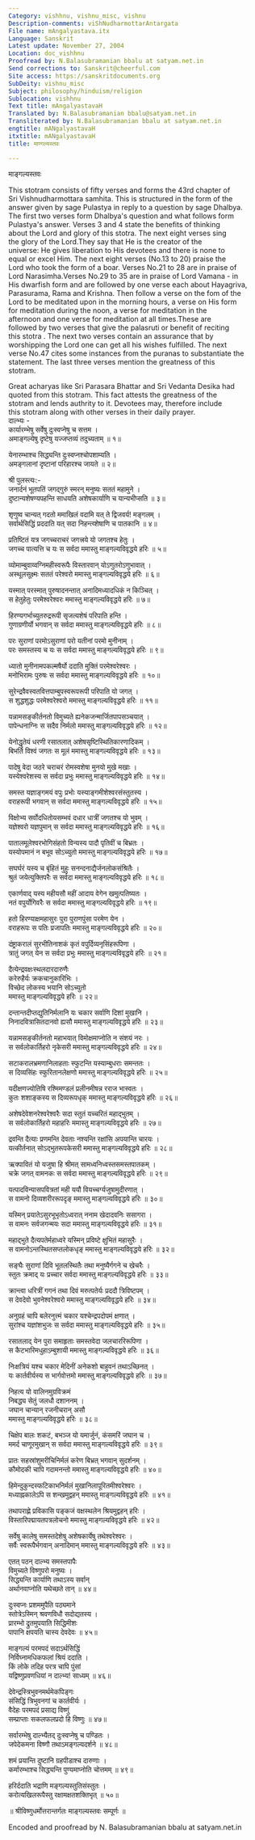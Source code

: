 ```yaml
---
Category: vishhnu, vishnu_misc, vishnu
Description-comments: viShNudharmottarAntargata
File name: mAngalyastava.itx
Language: Sanskrit
Latest update: November 27, 2004
Location: doc_vishhnu
Proofread by: N.Balasubramanian bbalu at satyam.net.in
Send corrections to: Sanskrit@cheerful.com
Site access: https://sanskritdocuments.org
SubDeity: vishnu_misc
Subject: philosophy/hinduism/religion
Sublocation: vishhnu
Text title: mAngalyastavaH
Translated by: N.Balasubramanian bbalu@satyam.net.in
Transliterated by: N.Balasubramanian bbalu at satyam.net.in
engtitle: mANgalyastavaH
itxtitle: mANgalyastavaH
title: माण्गल्यस्तवः

---
```

  
 माङ्गल्यस्तवः   
  
  
This stotram consists of fifty verses and forms the 43rd chapter of  
Sri Vishnudharmottara samhita. This is structured in the form of the  
answer given by sage Pulastya in reply to a question by sage Dhalbya.  
The first two verses form Dhalbya's question and what follows  form  
Pulastya's answer. Verses 3 and 4 state the benefits of thinking  
about the Lord and glory of this stotra. The next eight verses sing  
the glory of the Lord.They say that He is the creator of the  
universe: He gives liberation to His devotees and there is none to  
equal or excel Him. The next eight verses (No.13 to 20) praise the  
Lord who took the form of a boar. Verses No.21 to 28 are in praise of  
Lord Narasimha.Verses No.29 to 35 are in praise of Lord Vamana - in  
His dwarfish form and are followed by one verse each about Hayagriva,  
Parasurama, Rama and Krishna. Then follow a verse on the fom of the  
Lord to be meditated upon in the morning hours, a verse on His form  
for meditation during the noon, a verse for meditation in the  
afternoon and one verse for meditation at all times.These are  
followed by two verses that give the palasruti or benefit of reciting  
this stotra . The next two verses contain an assurance that by  
worshipping the Lord one can get all his wishes fulfilled. The next  
verse No.47 cites some instances from the puranas to substantiate the  
statement. The last three verses mention the greatness of this  
stotram.  
  
Great acharyas like Sri Parasara Bhattar and Sri Vedanta Desika had  
quoted from this stotram. This fact attests the greatness of the  
stotram and lends authrity to it. Devotees may, therefore include  
this stotram along with other verses in their daily prayer.  
दाल्भ्यः -  
कार्यारम्भेषु सर्वेषु दुःस्वप्नेषु च सत्तम ।  
अमाङ्गल्येषु दृष्टेषु यज्जप्तव्यं तदुच्यताम् ॥ १॥  
  
येनारम्भाश्च सिद्ध्यन्ति दुःस्वप्नश्चोपशाम्यति ।  
अमङ्गलानां दृष्टानां परिहारश्च जायते ॥ २॥  
  
श्री पुलस्त्यः:-  
जनार्दनं भूतपतिं जगद्गुरुं स्मरन् मनुष्यः सततं महामुने ।  
दुष्टान्यशेषण्यपहन्ति साधयति अशेषकार्याणि च यान्यभीप्सति ॥ ३॥  
  
शृणुष्व चान्यत् गदतो ममाखिलं वदामि यत् ते द्विजवर्य!  मङ्गलम् ।  
सर्वार्थसिद्धिं प्रददाति यत् सदा निहन्त्य्शेषाणि च पातकानि ॥ ४॥  
  
प्रतिष्टितं यत्र जगच्चराचरं जगत्त्रये यो जगतश्च हेतुः ।  
जगच्च पात्यत्ति च यः स सर्वदा ममास्तु माङ्गल्यविवृद्धये हरिः ॥ ५॥  
  
व्योमाम्बुवाय्वग्निमहीस्वरूपैः विस्तारवान् योऽणुतरोऽणुभावात् ।  
अस्थूलसूक्ष्मः सततं परेश्वरो ममास्तु माङ्गल्यविवृद्धये हरिः ॥ ६॥  
  
यस्मात् परस्मात् पुरुषादनन्तात् अनादिमध्यादधिकं न किञ्चित् ।  
स हेतुहेतुः परमेश्वरेश्वरः ममास्तु माङ्गल्यविवृद्धये हरिः ॥ ७॥  
  
हिरण्यगर्भाच्युतरुद्ररूपी सृजत्यशेषं परिपाति हन्ति ।  
गुणाग्रणीर्यो भगवान् स सर्वदा ममास्तु माङ्गल्यविवृद्धये हरिः ॥ ८॥  
  
परः सुराणां परमोऽसुराणां परो यतीनां परमो मुनीनाम् ।  
परः समस्तस्य च यः स सर्वदा ममास्तु माङ्गल्यविवृद्धये हरिः ॥ ९॥  
  
ध्यातो मुनीनामपकल्मषैर्यो ददाति मुक्तिं परमेश्वरेश्वरः ।  
मनोभिरामः पुरुषः स सर्वदा ममास्तु माङ्गल्यविवृद्धये हरिः ॥ १०॥  
  
सुरेन्द्रवैवस्वतवित्तपाम्बुपस्वरूपरूपी परिपाति यो जगत् ।  
स शुद्धशुद्धः परमेश्वरेश्वरो ममास्तु माङ्गल्यविवृद्धये हरिः ॥ ११॥  
  
यन्नामसङ्कीर्तनतो विमुच्यते ह्यनेकजन्मार्जितपापसञ्चयात् ।  
पापेन्धनाग्निः स सदैव निर्मलो ममास्तु माङ्गल्यविवृद्धये हरिः ॥ १२॥  
  
येनोद्धृतेयं धरणी रसातलात् अशेषसृष्टिस्थितिकारणादिकम् ।  
बिभर्ति विश्वं जगतः स मूलं ममास्तु माङ्गल्यविवृद्धये हरिः ॥ १३॥  
  
पादेषु वेदा जठरे चराचरं रोमस्वशेषा मुनयो  मुखे मखाः ।  
यस्येश्वरेशस्य स सर्वदा प्रभुः ममास्तु माङ्गल्यविवृद्धये हरिः ॥ १४॥  
  
समस्त यज्ञाङ्गमयं वपुः प्रभोः यस्याङ्गमीशेश्वरसंस्तुतस्य ।  
वराहरूपी भगवान् स सर्वदा ममास्तु माङ्गल्यविवृद्धये हरिः ॥ १५॥  
  
विक्षोभ्य सर्वोदधितोयसम्भवं दधार धात्रीं जगतश्च यो भुवम् ।  
यज्ञेश्वरो यज्ञपुमान् स सर्वदा ममास्तु माङ्गल्यविवृद्धये हरिः ॥ १६॥  
  
पातालमूलेश्वरभोगिसंहतो विन्यस्य पादौ पृतिवीं च बिभ्रतः ।  
यस्योपमानं न बभूव सोऽच्युतो ममास्तु माङ्गल्यविवृद्धये हरिः ॥ १७॥  
  
सघर्घरं यस्य च बृंहितं मुहुः सनन्दनाद्यैर्जनलोकसंश्रितैः ।  
श्रुतं जयेत्युक्तिपरैः स सर्वदा ममास्तु माङ्गल्यविवृद्धये हरिः ॥ १८॥  
  
एकार्णवाद् यस्य महीयसौ महीं आदाय वेगेन खमुत्पतिष्यतः ।  
नतं वपुर्योगिवरैः स सर्वदा ममास्तु माङ्गल्यविवृद्धये हरिः ॥ १९॥  
  
हतो हिरण्याक्षमहासुरः पुरा पुराणपुंसा परमेण येन ।  
वराहरूपः स पतिः प्रजापतिः ममास्तु माङ्गल्यविवृद्धये हरिः ॥ २०॥  
  
दंष्ट्राकरालं सुरभीतिनाशकं कृतं वपुर्दिव्यनृसिंहरूपिणा ।  
त्रातुं जगत् येन स सर्वदा प्रभुः ममास्तु माङ्गल्यविवृद्धये हरिः ॥ २१॥  
  
दैत्येन्द्रवक्षःस्थलदारदारुणैः  
करेरुहैर्यः क्रकचानुकारिभिः ।  
विच्छेद लोकस्य भयानि सोऽच्युतो  
ममास्तु माङ्गल्यविवृद्धये हरिः ॥ २२॥  
  
दन्तान्तदीप्तद्युतिनिर्मलानि यः चकार सर्वाणि दिशां मुखानि ।  
निनादवित्रासितदानवो ह्यसौ ममास्तु माङ्गल्यविवृद्धये हरिः ॥ २३॥  
  
यन्नामसङ्कीर्तनतो महाभयात् विमोक्षमाप्नोति न संशयं नरः ।  
स सर्वलोकार्तिहरो नृकेसरी ममास्तु माङ्गल्यविवृद्धये हरिः ॥ २४॥  
  
सटाकरालभ्रमणानिलाहताः स्फुटन्ति यस्याम्बुधराः समन्ततः ।  
स दिव्यसिंहः स्फुरितानलेक्षणो ममास्तु माङ्गल्यविवृद्धये हरिः ॥ २५॥  
  
यदीक्षणज्योतिषि रश्मिमण्डलं प्रलीनमीषन्न रराज भास्वतः ।  
कुतः शशाङ्कस्य स दिव्यरूपधृक् ममास्तु माङ्गल्यविवृद्धये हरिः ॥ २६॥  
  
अशेषदेवेशनरेश्वरेश्वरैः सदा स्तुतं यच्चरितं महाद्भुतम् ।  
स सर्वलोकार्तिहरो महाहरिः ममास्तु माङ्गल्यविवृद्धये हरिः ॥ २७॥  
  
द्रवन्ति दैत्याः प्रणमन्ति देवताः नश्यन्ति रक्षांसि अपयान्ति चारयः ।  
यत्कीर्तनात् सोऽद्भुतरूपकेसरी ममास्तु माङ्गल्यविवृद्धये हरिः ॥ २८॥  
  
ऋक्पावितं यो यजुषा हि श्रीमत् सामध्वनिध्वस्तसमस्तपातकम् ।  
चक्रे जगत् वामनकः स सर्वदा ममास्तु माङ्गल्यविवृद्धये हरिः ॥ २९॥  
  
यत्पादविन्यासपवित्रतां मही ययौ वियच्चर्ग्यजुषामुदीरणात् ।  
स वामनो दिव्यशरीररूपदृङ् ममास्तु माङ्गल्यविवृद्धये हरिः ॥ ३०॥  
  
यस्मिन् प्रयातेऽसुरभूभृतोऽध्वरात् ननाम खेदादवनिः ससागरा ।  
स वामनः सर्वजगन्मयः सदा ममास्तु माङ्गल्यविवृद्धये हरिः ॥ ३१॥  
  
महाद्भुते दैत्यपतेर्महाध्वरे यस्मिन् प्रविष्टे क्षुभितं महासुरैः ।  
स वामनोऽन्तस्थितसप्तलोकधृङ् ममास्तु माङ्गल्यविवृद्धये हरिः ॥ ३२॥  
  
सङ्घैः सुराणां दिवि भूतलस्थितैः तथा मनुष्यैर्गगने च खेचरैः ।  
स्तुतः क्रमाद् यः प्रच्चार सर्वदा ममास्तु माङ्गल्यविवृद्धये हरिः ॥ ३३॥  
  
क्रान्त्वा धरित्रीं गगनं तथा दिवं मरुत्पतेर्यः प्रददौ त्रिविष्टपम् ।  
स देवदेवो भुवनेश्वरेश्वरो ममास्तु माङ्गल्यविवृद्धये हरिः ॥ ३४॥  
  
अनुग्रहं चापि बलेरनुत्त्मं चकार यश्चेन्द्रपदोपमं क्षणात् ।  
सुरांश्च यज्ञांशभुजः स सर्वदा ममास्तु माङ्गल्यविवृद्धये हरिः ॥ ३५॥  
  
रसातलाद् येन पुरा समाहृताः समस्तवेदा जलचाररिरूपिणा ।  
स कैटभारिमधुहाऽम्बुशायी ममास्तु माङ्गल्यविवृद्धये हरिः ॥ ३६॥  
  
निःक्षत्रियं यश्च चकार मेदिनीं अनेकशो बाहुवनं तथाऽच्छिनत् ।  
यः कार्तवीर्यस्य स भार्गवोत्तमो ममास्तु माङ्गल्यविवृद्धये हरिः ॥ ३७॥  
  
निहत्य यो वालिनमुग्रविक्रमं  
निबद्ध्य सेतुं जलधौ दशाननम् ।  
जघान चान्यान् रजनीचरान् असौ  
ममास्तु माङ्गल्यविवृद्धये हरिः ॥ ३८॥  
  
चिक्षेप बालः शकटं, बभञ्ज यो यमार्जुनं, कंसमरिं जघान च ।  
ममर्द चाणूरमुखान् स सर्वदा ममास्तु माङ्गल्यविवृद्धये हरिः ॥ ३९॥  
  
प्रातः सहस्रांशुमरीचिनिर्मलं करेण बिभ्रत् भगवान् सुदर्शनम् ।  
कौमोदकी चापि गदामनन्तो ममास्तु माङ्गल्यविवृद्धये हरिः ॥ ४०॥  
  
हिमेन्दुकुन्दस्फटिकाभनिर्मलं मुखानिलापूरितमीश्वरेश्वरः ।  
मध्याह्नकालेऽपि स शन्खमुद्वहन् ममास्तु माङ्गल्यविवृद्धये हरिः ॥ ४१॥  
  
तथापराह्णे प्रविकासि पङ्कजं वक्षस्थलेन श्रियमुद्वहन् हरिः ।  
विस्तारिपद्मायतपत्रलोचनो ममास्तु माङ्गल्यविवृद्धये हरिः ॥ ४२॥  
  
सर्वेषु कालेषु समस्तदेशेषु अशेषकार्येषु तथेश्वरेश्वरः ।  
सर्वैः स्वरूपैर्भगवान् अनादिमान् ममास्तु माङ्गल्यविवृद्धये हरिः ॥ ४३॥  
  
एतत् पठन् दाल्भ्य समस्तपापैः  
विमुच्यते विष्णुपरो मनुष्यः ।  
सिद्ध्यन्ति कार्याणि तथाऽस्य सर्वान्  
अर्थानवाप्नोति यथेच्छते तान् ॥ ४४॥  
  
दुःस्वप्नः प्रशममुपैति पठ्यमाने  
स्तोत्रेऽस्मिन् श्रवणविधौ सदोद्यतस्य ।  
प्रारम्भो द्रुतमुपयाति सिद्धिमीशः  
पापानि क्षपयति चास्य देवदेवः ॥ ४५॥  
  
माङ्गल्यं परमपदं सदाऽर्थसिद्धिं  
निर्विघ्नामधिकफलां श्रियं ददाति ।  
किं लोके तदिह परत्र चापि पुंसां  
यद्विष्णुप्रवणधियां न दाल्भ्य! साध्यम् ॥ ४६॥  
  
देवेन्द्रस्त्रिभुवनमर्थमेकपिङ्गः  
संसिद्धिं त्रिभुवनगां च कार्तवीर्यः ।  
वैदेहः परमपदं प्रसाद्य विष्णुं  
सम्प्राप्ताः सकलफलप्रदो हि विष्णुः ॥ ४७॥  
  
सर्वारम्भेषु दाल्भ्यैतद् दुःस्वप्नेषु च पण्डितः ।  
जपेदेकमना विष्णौ तथाऽमङ्गल्यदर्शने ॥ ४८॥  
  
शमं प्रयान्ति दुष्टानि ग्रहपीडाश्च दारुणाः ।  
कर्मारम्भाश्च सिद्ध्यन्ति पुण्यमाप्नोति चोत्तमम् ॥ ४९॥  
  
हरिर्ददाति भद्राणि मङ्गल्यस्तुतिसंस्तुतः ।  
करोत्यखिलरूपैस्तु रक्षामक्षतशक्तिभृत् ॥ ५०॥  
  
॥ श्रीविष्णुधर्मोत्तरान्तर्गतः माङ्गल्यस्तवः सम्पूर्णः ॥  
  
  
Encoded and proofread by N. Balasubramanian bbalu at satyam.net.in  
  
